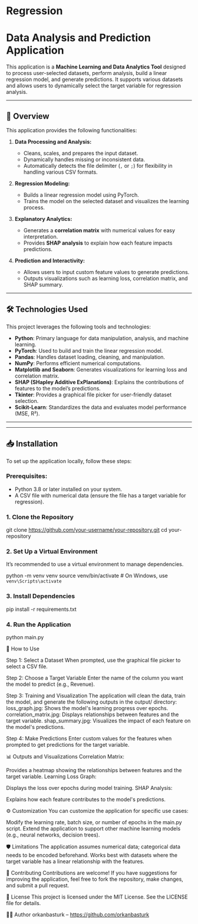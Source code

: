 # Regression
# Data Analysis and Prediction Application

This application is a **Machine Learning and Data Analytics Tool** designed to process user-selected datasets, perform analysis, build a linear regression model, and generate predictions. It supports various datasets and allows users to dynamically select the target variable for regression analysis.

---

## 🚀 **Overview**

This application provides the following functionalities:
1. **Data Processing and Analysis:**
   - Cleans, scales, and prepares the input dataset.
   - Dynamically handles missing or inconsistent data.
   - Automatically detects the file delimiter (`,` or `;`) for flexibility in handling various CSV formats.

2. **Regression Modeling:**
   - Builds a linear regression model using PyTorch.
   - Trains the model on the selected dataset and visualizes the learning process.

3. **Explanatory Analytics:**
   - Generates a **correlation matrix** with numerical values for easy interpretation.
   - Provides **SHAP analysis** to explain how each feature impacts predictions.

4. **Prediction and Interactivity:**
   - Allows users to input custom feature values to generate predictions.
   - Outputs visualizations such as learning loss, correlation matrix, and SHAP summary.

---

## 🛠️ **Technologies Used**

This project leverages the following tools and technologies:
- **Python**: Primary language for data manipulation, analysis, and machine learning.
- **PyTorch**: Used to build and train the linear regression model.
- **Pandas**: Handles dataset loading, cleaning, and manipulation.
- **NumPy**: Performs efficient numerical computations.
- **Matplotlib and Seaborn**: Generates visualizations for learning loss and correlation matrix.
- **SHAP (SHapley Additive ExPlanations)**: Explains the contributions of features to the model’s predictions.
- **Tkinter**: Provides a graphical file picker for user-friendly dataset selection.
- **Scikit-Learn**: Standardizes the data and evaluates model performance (MSE, R²).

---


---

## 📥 **Installation**

To set up the application locally, follow these steps:

### Prerequisites:
- Python 3.8 or later installed on your system.
- A CSV file with numerical data (ensure the file has a target variable for regression).

### 1. Clone the Repository

git clone https://github.com/your-username/your-repository.git
cd your-repository

### 2. Set Up a Virtual Environment
It’s recommended to use a virtual environment to manage dependencies.

python -m venv venv
source venv/bin/activate  # On Windows, use `venv\Scripts\activate`

### 3. Install Dependencies
pip install -r requirements.txt

### 4. Run the Application
python main.py

📝 How to Use

Step 1: Select a Dataset
When prompted, use the graphical file picker to select a CSV file.

Step 2: Choose a Target Variable
Enter the name of the column you want the model to predict (e.g., Revenue).

Step 3: Training and Visualization
The application will clean the data, train the model, and generate the following outputs in the output/ directory:
loss_graph.jpg: Shows the model's learning progress over epochs.
correlation_matrix.jpg: Displays relationships between features and the target variable.
shap_summary.jpg: Visualizes the impact of each feature on the model's predictions.

Step 4: Make Predictions
Enter custom values for the features when prompted to get predictions for the target variable.

📊 Outputs and Visualizations
Correlation Matrix:

Provides a heatmap showing the relationships between features and the target variable.
Learning Loss Graph:

Displays the loss over epochs during model training.
SHAP Analysis:

Explains how each feature contributes to the model's predictions.

⚙️ Customization
You can customize the application for specific use cases:

Modify the learning rate, batch size, or number of epochs in the main.py script.
Extend the application to support other machine learning models (e.g., neural networks, decision trees).

🛡️ Limitations
The application assumes numerical data; categorical data needs to be encoded beforehand.
Works best with datasets where the target variable has a linear relationship with the features.

🤝 Contributing
Contributions are welcome! If you have suggestions for improving the application, feel free to fork the repository, make changes, and submit a pull request.

📄 License
This project is licensed under the MIT License. See the LICENSE file for details.

👨‍💻 Author
orkanbasturk – https://github.com/orkanbasturk





